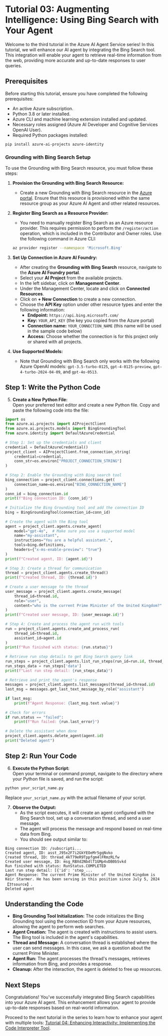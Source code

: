 # Tutorial 03: Augmenting Intelligence: Using Bing Search with Your Agent    
  
Welcome to the third tutorial in the Azure AI Agent Service series! In this tutorial, we will enhance our AI agent by integrating the Bing Search tool. This integration will enable your agent to retrieve real-time information from the web, providing more accurate and up-to-date responses to user queries.  
   
## Prerequisites    
  
Before starting this tutorial, ensure you have completed the following prerequisites:  
   
- An active Azure subscription.  
- Python 3.8 or later installed.  
- Azure CLI and machine learning extension installed and updated.  
- Necessary roles assigned (Azure AI Developer and Cognitive Services OpenAI User).  
- Required Python packages installed:  
   
```bash  
pip install azure-ai-projects azure-identity  
```  
   
### Grounding with Bing Search Setup    
  
To use the Grounding with Bing Search resource, you must follow these steps:  
   
1. **Provision the Grounding with Bing Search Resource:**    
   - Create a new Grounding with Bing Search resource in the [Azure portal](https://portal.azure.com/#create/Microsoft.BingGroundingSearch). Ensure that this resource is provisioned within the same resource group as your Azure AI Agent and other related resources.  
   
2. **Register Bing Search as a Resource Provider:**    
   - You need to manually register Bing Search as an Azure resource provider. This requires permission to perform the `/register/action` operation, which is included in the Contributor and Owner roles. Use the following command in Azure CLI:  
   ```bash  
   az provider register --namespace 'Microsoft.Bing'  
   ```  
   
3. **Set Up Connection in Azure AI Foundry:**    
   - After creating the **Grounding with Bing Search** resource, navigate to the **Azure AI Foundry portal**.
   - Select your **AI Project** from the available projects.
   - In the left sidebar, click on **Management Center**.
   - Under the Management Center, locate and click on **Connected Resources**.
   - Click on **+ New Connection** to create a new connection.
   - Choose the **API Key** option under other resource types and enter the following information:
     - **Endpoint:** `https://api.bing.microsoft.com/`  
     - **Key:** `YOUR_API_KEY` (the key you copied from the Azure portal)  
     - **Connection name:** `YOUR_CONNECTION_NAME` (this name will be used in the sample code below)  
     - **Access:** Choose whether the connection is for this project only or shared with all projects.  
   
4. **Use Supported Models:**    
   - Note that Grounding with Bing Search only works with the following Azure OpenAI models: `gpt-3.5-turbo-0125`, `gpt-4-0125-preview`, `gpt-4-turbo-2024-04-09`, and `gpt-4o-0513`.  
   
## Step 1: Write the Python Code    
  
5. **Create a New Python File:**    
   Open your preferred text editor and create a new Python file. Copy and paste the following code into the file:  
   
```python  
import os  
from azure.ai.projects import AIProjectClient  
from azure.ai.projects.models import BingGroundingTool  
from azure.identity import DefaultAzureCredential  
   
# Step 1: Set up the credentials and client  
credential = DefaultAzureCredential()  
project_client = AIProjectClient.from_connection_string(  
    credential=credential,  
    conn_str=os.environ["PROJECT_CONNECTION_STRING"]  
)  
   
# Step 2: Enable the Grounding with Bing search tool  
bing_connection = project_client.connections.get(  
    connection_name=os.environ["BING_CONNECTION_NAME"]  
)  
conn_id = bing_connection.id  
print(f"Bing connection ID: {conn_id}")  
   
# Initialize the Bing Grounding tool and add the connection ID  
bing = BingGroundingTool(connection_id=conn_id)  
   
# Create the agent with the Bing tool  
agent = project_client.agents.create_agent(  
    model="gpt-4o",  # Make sure you use a supported model  
    name="my-assistant",  
    instructions="You are a helpful assistant.",  
    tools=bing.definitions,  
    headers={"x-ms-enable-preview": "true"}  
)  
print(f"Created agent, ID: {agent.id}")  
   
# Step 3: Create a thread for communication  
thread = project_client.agents.create_thread()  
print(f"Created thread, ID: {thread.id}")  
   
# Create a user message to the thread  
user_message = project_client.agents.create_message(  
    thread_id=thread.id,  
    role="user",  
    content="who is the current Prime Minister of the United Kingdom?"  
)  
print(f"Created user message, ID: {user_message.id}")  
   
# Step 4: Create and process the agent run with tools  
run = project_client.agents.create_and_process_run(  
    thread_id=thread.id,  
    assistant_id=agent.id  
)  
print(f"Run finished with status: {run.status}")  
   
# Retrieve run step details to get Bing Search query link  
run_steps = project_client.agents.list_run_steps(run_id=run.id, thread_id=thread.id)  
run_steps_data = run_steps['data']  
print(f"Last run step detail: {run_steps_data}")  
   
# Retrieve and print the agent's response  
messages = project_client.agents.list_messages(thread_id=thread.id)  
last_msg = messages.get_last_text_message_by_role("assistant")  
   
if last_msg:  
    print(f"Agent Response: {last_msg.text.value}")  
   
# Check for errors  
if run.status == "failed":  
    print(f"Run failed: {run.last_error}")  
   
# Delete the assistant when done  
project_client.agents.delete_agent(agent.id)  
print("Deleted agent")  
```  
   
## Step 2: Run Your Code    
  
6. **Execute the Python Script:**    
   Open your terminal or command prompt, navigate to the directory where your Python file is saved, and run the script:  
   
```bash  
python your_script_name.py  
```  
   
Replace `your_script_name.py` with the actual filename of your script.  
   
7. **Observe the Output:**    
   - As the script executes, it will create an agent configured with the Bing Search tool, set up a conversation thread, and send a user message.  
   - The agent will process the message and respond based on real-time data from Bing.  
   - You should see output similar to:  
   
```  
Bing connection ID: /subscripti...
Created agent, ID: asst_J95x2F7i2GkYEOeMr5gqNvko
Created thread, ID: thread_4kT79eR9Tppfgm4lFRmzRLfw
Created user message, ID: msg_RBXd2NbdlT1GMp4vDB0bSvkd
Run finished with status: RunStatus.COMPLETED
Last run step detail: [{'id': 'step_...
Agent Response: The current Prime Minister of the United Kingdom is Keir Starmer. He has been serving in this position since July 5, 2024【3†source】.
Deleted agent
```  
   
## Understanding the Code    
  
- **Bing Grounding Tool Initialization:** The code initializes the Bing Grounding tool using the connection ID from your Azure resources, allowing the agent to perform web searches.  
- **Agent Creation:** The agent is created with instructions to assist users. The Bing tool is included in the agent's capabilities.  
- **Thread and Message:** A conversation thread is established where the user can send messages. In this case, we ask a question about the current Prime Minister.  
- **Agent Run:** The agent processes the thread's messages, retrieves information from Bing, and provides a response.  
- **Cleanup:** After the interaction, the agent is deleted to free up resources.  
   
## Next Steps    
  
Congratulations! You've successfully integrated Bing Search capabilities into your Azure AI agent. This enhancement allows your agent to provide up-to-date responses based on real-world information.  
   
Proceed to the next tutorial in the series to learn how to enhance your agent with multiple tools: [Tutorial 04: Enhancing Interactivity: Implementing the Code Interpreter Tool](04-code-interpreter.md).